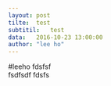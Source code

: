 ```yaml
---
layout:	post
tilte:	test 
subtitil:	test
data:	2016-10-23 13:00:00
author:	"lee ho"
---
```


#leeho
fdsfsf  
fsdfsdf fdsfs